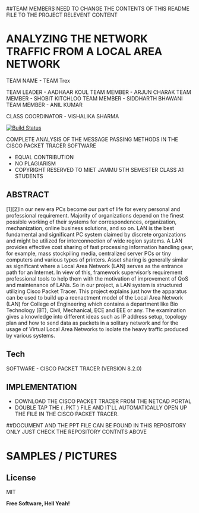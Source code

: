 ##TEAM MEMBERS NEED TO CHANGE THE CONTENTS OF THIS README FILE TO THE PROJECT RELEVENT CONTENT 
# ANALYZING THE NETWORK TRAFFIC FROM A LOCAL AREA NETWORK
TEAM NAME - TEAM Trex

TEAM LEADER - AADHAAR KOUL
TEAM MEMBER - ARJUN CHARAK
TEAM MEMBER - SHOBIT KITCHLOO
TEAM MEMBER - SIDDHARTH BHAWANI
TEAM MEMBER - ANIL KUMAR

CLASS COORDINATOR - VISHALIKA SHARMA

[![Build Status](https://travis-ci.org/joemccann/dillinger.svg?branch=master)](https://travis-ci.org/joemccann/dillinger)

COMPLETE ANALYSIS OF THE MESSAGE PASSING METHODS IN THE CISCO PACKET TRACER SOFTWARE 

- EQUAL CONTRIBUTION
- NO PLAGIARISM
- COPYRIGHT RESERVED TO MIET JAMMU 5TH SEMESTER CLASS A1 STUDENTS

## ABSTRACT


[1][2]In our new era PCs become our part of life for every personal and professional requirement. Majority of organizations depend on the finest possible working of their systems for correspondences, organization, mechanization, online business solutions, and so on. LAN is the best fundamental and significant PC system claimed by discrete organizations and might be utilized for interconnection of wide region systems. A LAN provides effective cost sharing of fast processing information handling gear, for example, mass stockpiling media, centralized server PCs or tiny computers and various types of printers. Asset sharing is generally similar as significant where a Local Area Network (LAN) serves as the entrance path for an Internet. In view of this, framework supervisor’s requirement professional tools to help them with the motivation of improvement of QoS and maintenance of LANs. So in our project, a LAN system is structured utilizing Cisco Packet Tracer. This project explains just how the apparatus can be used to build up a reenactment model of the Local Area Network (LAN) for College of Engineering which contains a department like Bio Technology (BT), Civil, Mechanical, ECE and EEE or any. The examination gives a knowledge into different ideas such as IP address setup, topology plan and how to send data as packets in a solitary network and for the usage of Virtual Local Area Networks to isolate the heavy traffic produced by various systems. 

## Tech

SOFTWARE - CISCO PACKET TRACER (VERSION 8.2.0)

## IMPLEMENTATION

* DOWNLOAD THE CISCO PACKET TRACER  FROM THE NETCAD PORTAL
* DOUBLE TAP THE  ( .PKT ) FILE AND IT'LL AUTOMATICALLY OPEN UP THE FILE IN THE CISCO PACKET TRACER.


##DOCUMENT AND THE PPT FILE CAN BE FOUND IN THIS REPOSITORY ONLY JUST CHECK THE REPOSITORY CONTNTS ABOVE 


# SAMPLES / PICTURES 


## License

MIT

**Free Software, Hell Yeah!**

